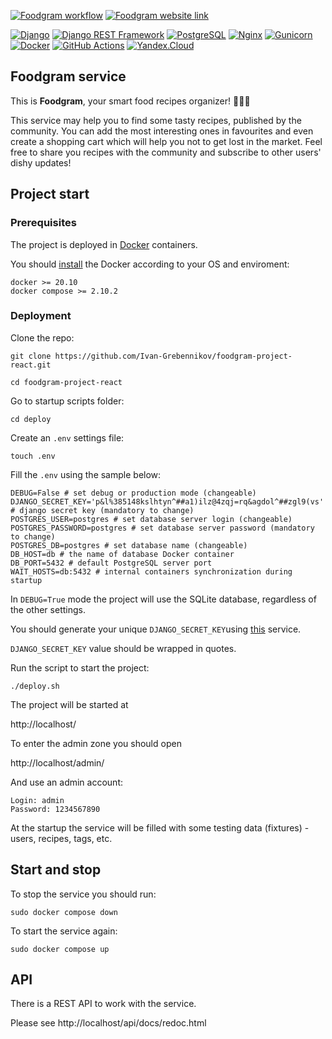 <div align="left">

[![Foodgram workflow](https://github.com/Ivan-Grebennikov/foodgram-project-react/actions/workflows/foodgram_workflow.yml/badge.svg)](https://github.com/Ivan-Grebennikov/foodgram-project-react/actions)
[![Foodgram website link](https://img.shields.io/badge/Foodgram%20-website-green.svg)](https://foodgram.ddnsking.com)

</div>

<div align="left">

[![Django](https://img.shields.io/badge/Django-grey?style=flat-square&logo=Django)](https://www.djangoproject.com/)
[![Django REST Framework](https://img.shields.io/badge/Django%20REST%20Framework-grey?style=flat-square&logo=Django%20REST%20Framework)](https://www.django-rest-framework.org/)
[![PostgreSQL](https://img.shields.io/badge/PostgreSQL-grey?style=flat-square&logo=PostgreSQL)](https://www.postgresql.org/)
[![Nginx](https://img.shields.io/badge/NGINX-grey?style=flat-square&logo=NGINX)](https://nginx.org/ru/)
[![Gunicorn](https://img.shields.io/badge/Gunicorn-grey?style=flat-square&logo=gunicorn)](https://gunicorn.org/)
[![Docker](https://img.shields.io/badge/Docker-grey?style=flat-square&logo=docker)](https://www.docker.com/)
[![GitHub Actions](https://img.shields.io/badge/GitHub%20Actions-grey?style=flat-square&logo=GitHub%20Actions)](https://github.com/features/actions)
[![Yandex.Cloud](https://img.shields.io/badge/Yandex.Cloud-grey?style=flat-square&logo=Yandex.Cloud)](https://cloud.yandex.ru/)

</div>

## Foodgram service

This is **Foodgram**, your smart food recipes organizer! :spaghetti::green_salad::sandwich:

This service may help you to find some tasty recipes, published by the community. You can add the most interesting ones in favourites and even create a shopping cart which will help you not to get lost in the market. Feel free to share you recipes with the community and subscribe to other users' dishy updates!

## Project start

### Prerequisites

The project is deployed in [Docker](https://www.docker.com/) containers.

You should [install](https://docs.docker.com/get-docker/) the Docker according to your OS and enviroment:

```
docker >= 20.10
docker compose >= 2.10.2
```

### Deployment

Clone the repo:

```
git clone https://github.com/Ivan-Grebennikov/foodgram-project-react.git
```

```
cd foodgram-project-react
```

Go to startup scripts folder:

```
cd deploy
```

Create an ``` .env ``` settings file:

```
touch .env
```

Fill the ``` .env ``` using the sample below:

```
DEBUG=False # set debug or production mode (changeable)
DJANGO_SECRET_KEY='p&l%385148kslhtyn^##a1)ilz@4zqj=rq&agdol^##zgl9(vs' # django secret key (mandatory to change)
POSTGRES_USER=postgres # set database server login (changeable)
POSTGRES_PASSWORD=postgres # set database server password (mandatory to change)
POSTGRES_DB=postgres # set database name (changeable)
DB_HOST=db # the name of database Docker container
DB_PORT=5432 # default PostgreSQL server port
WAIT_HOSTS=db:5432 # internal containers synchronization during startup
```

In ``` DEBUG=True ``` mode the project will use the SQLite database, regardless of the other settings.

You should generate your unique ``` DJANGO_SECRET_KEY ```using [this](https://djecrety.ir/) service.

``` DJANGO_SECRET_KEY ``` value should be wrapped in quotes.

Run the script to start the project:

```
./deploy.sh
```

The project will be started at

http://localhost/

To enter the admin zone you should open

http://localhost/admin/

And use an admin account:

```
Login: admin
Password: 1234567890
```

At the startup the service will be filled with some testing data (fixtures) - users, recipes, tags, etc.

## Start and stop

To stop the service you should run:

```
sudo docker compose down
```

To start the service again:

```
sudo docker compose up
```

## API

There is a REST API to work with the service.

Please see http://localhost/api/docs/redoc.html

